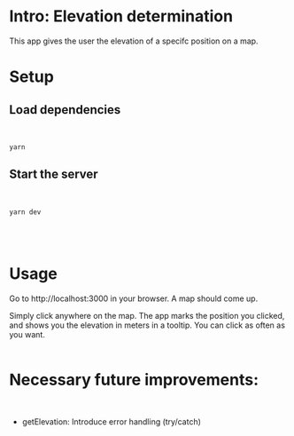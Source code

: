 # Intro: Elevation determination

This app gives the user the elevation of a specifc position on a map.

# Setup

## Load dependencies

<br>

```
yarn
```

## Start the server

<br>

```
yarn dev
```

<br><br>

# Usage

Go to http://localhost:3000 in your browser. A map should come up.

Simply click anywhere on the map. The app marks the position you clicked, and shows you the elevation in meters in a tooltip. You can click as often as you want.
<br><br>

# Necessary future improvements:

<br>

- getElevation: Introduce error handling (try/catch)
